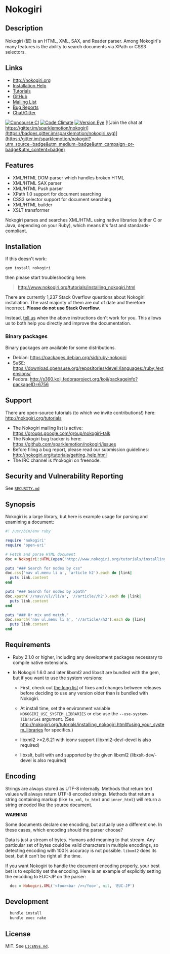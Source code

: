 # Nokogiri

## Description

Nokogiri (鋸) is an HTML, XML, SAX, and Reader parser.  Among
Nokogiri's many features is the ability to search documents via XPath
or CSS3 selectors.

## Links

* http://nokogiri.org
* [Installation Help](http://nokogiri.org/tutorials/installing_nokogiri.html)
* [Tutorials](http://nokogiri.org)
* [GitHub](https://github.com/sparklemotion/nokogiri)
* [Mailing List](https://groups.google.com/group/nokogiri-talk)
* [Bug Reports](https://github.com/sparklemotion/nokogiri/issues)
* [Chat/Gitter](https://gitter.im/sparklemotion/nokogiri)

[![Concourse CI](https://ci.nokogiri.org/api/v1/teams/nokogiri-core/pipelines/nokogiri/jobs/ruby-2.4-system/badge)](https://ci.nokogiri.org/teams/nokogiri-core/pipelines/nokogiri?groups=master)
[![Code Climate](https://codeclimate.com/github/sparklemotion/nokogiri.svg)](https://codeclimate.com/github/sparklemotion/nokogiri)
[![Version Eye](https://www.versioneye.com/ruby/nokogiri/badge.png)](https://www.versioneye.com/ruby/nokogiri)
[![Join the chat at https://gitter.im/sparklemotion/nokogiri](https://badges.gitter.im/sparklemotion/nokogiri.svg)](https://gitter.im/sparklemotion/nokogiri?utm_source=badge&utm_medium=badge&utm_campaign=pr-badge&utm_content=badge)


## Features

* XML/HTML DOM parser which handles broken HTML
* XML/HTML SAX parser
* XML/HTML Push parser
* XPath 1.0 support for document searching
* CSS3 selector support for document searching
* XML/HTML builder
* XSLT transformer

Nokogiri parses and searches XML/HTML using native libraries (either C
or Java, depending on your Ruby), which means it's fast and
standards-compliant.


## Installation

If this doesn't work:

```
gem install nokogiri
```

then please start troubleshooting here:

> http://www.nokogiri.org/tutorials/installing_nokogiri.html

There are currently 1,237 Stack Overflow questions about Nokogiri
installation. The vast majority of them are out of date and therefore
incorrect. __Please do not use Stack Overflow.__

Instead, [tell us](http://nokogiri.org/tutorials/getting_help.html)
when the above instructions don't work for you. This allows us to both
help you directly and improve the documentation.


### Binary packages

Binary packages are available for some distributions.

* Debian: https://packages.debian.org/sid/ruby-nokogiri
* SuSE: https://download.opensuse.org/repositories/devel:/languages:/ruby:/extensions/
* Fedora: http://s390.koji.fedoraproject.org/koji/packageinfo?packageID=6756


## Support

There are open-source tutorials (to which we invite contributions!) here: http://nokogiri.org/tutorials

* The Nokogiri mailing list is active: https://groups.google.com/group/nokogiri-talk
* The Nokogiri bug tracker is here: https://github.com/sparklemotion/nokogiri/issues
* Before filing a bug report, please read our submission guidelines: http://nokogiri.org/tutorials/getting_help.html
* The IRC channel is #nokogiri on freenode.


## Security and Vulnerability Reporting

See [`SECURITY.md`](SECURITY.md)


## Synopsis

Nokogiri is a large library, but here is example usage for parsing and examining a document:

```ruby
#! /usr/bin/env ruby

require 'nokogiri'
require 'open-uri'

# Fetch and parse HTML document
doc = Nokogiri::HTML(open('http://www.nokogiri.org/tutorials/installing_nokogiri.html'))

puts "### Search for nodes by css"
doc.css('nav ul.menu li a', 'article h2').each do |link|
  puts link.content
end

puts "### Search for nodes by xpath"
doc.xpath('//nav//ul//li/a', '//article//h2').each do |link|
  puts link.content
end

puts "### Or mix and match."
doc.search('nav ul.menu li a', '//article//h2').each do |link|
  puts link.content
end
```


## Requirements

* Ruby 2.1.0 or higher, including any development packages necessary
  to compile native extensions.

* In Nokogiri 1.6.0 and later libxml2 and libxslt are bundled with the
  gem, but if you want to use the system versions:

  * First, check out [the long list](http://www.xmlsoft.org/news.html)
    of fixes and changes between releases before deciding to use any
    version older than is bundled with Nokogiri.

  * At install time, set the environment variable
    `NOKOGIRI_USE_SYSTEM_LIBRARIES` or else use the
    `--use-system-libraries` argument. (See
    http://nokogiri.org/tutorials/installing_nokogiri.html#using_your_system_libraries
    for specifics.)

  * libxml2 >=2.6.21 with iconv support
    (libxml2-dev/-devel is also required)

  * libxslt, built with and supported by the given libxml2
    (libxslt-dev/-devel is also required)


## Encoding

Strings are always stored as UTF-8 internally.  Methods that return
text values will always return UTF-8 encoded strings.  Methods that
return a string containing markup (like `to_xml`, `to_html` and
`inner_html`) will return a string encoded like the source document.

__WARNING__

Some documents declare one encoding, but actually use a different
one. In these cases, which encoding should the parser choose?

Data is just a stream of bytes. Humans add meaning to that stream. Any
particular set of bytes could be valid characters in multiple
encodings, so detecting encoding with 100% accuracy is not
possible. `libxml2` does its best, but it can't be right all the time.

If you want Nokogiri to handle the document encoding properly, your
best bet is to explicitly set the encoding.  Here is an example of
explicitly setting the encoding to EUC-JP on the parser:

```ruby
  doc = Nokogiri.XML('<foo><bar /></foo>', nil, 'EUC-JP')
```

## Development

```bash
  bundle install
  bundle exec rake
```

## License

MIT. See [`LICENSE.md`](LICENSE.md).
